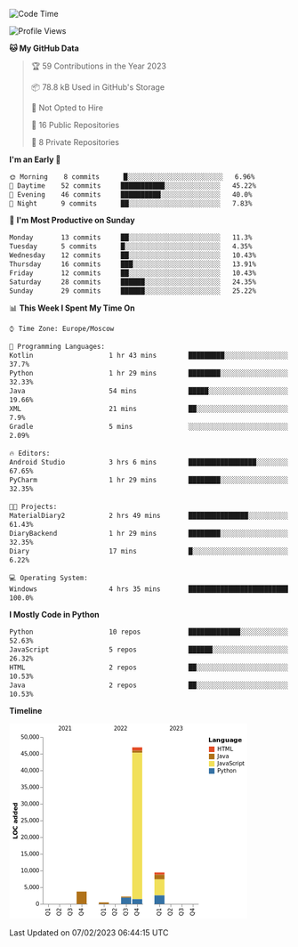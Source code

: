 <!--START_SECTION:waka-->
![Code Time](http://img.shields.io/badge/Code%20Time-14%20hrs%2053%20mins-blue)

![Profile Views](http://img.shields.io/badge/Profile%20Views-73-blue)

**🐱 My GitHub Data** 

> 🏆 59 Contributions in the Year 2023
 > 
> 📦 78.8 kB Used in GitHub's Storage 
 > 
> 🚫 Not Opted to Hire
 > 
> 📜 16 Public Repositories 
 > 
> 🔑 8 Private Repositories  
 > 
**I'm an Early 🐤** 

```text
🌞 Morning    8 commits      █░░░░░░░░░░░░░░░░░░░░░░░░   6.96% 
🌆 Daytime    52 commits     ███████████░░░░░░░░░░░░░░   45.22% 
🌃 Evening    46 commits     ██████████░░░░░░░░░░░░░░░   40.0% 
🌙 Night      9 commits      ██░░░░░░░░░░░░░░░░░░░░░░░   7.83%

```
📅 **I'm Most Productive on Sunday** 

```text
Monday       13 commits     ██░░░░░░░░░░░░░░░░░░░░░░░   11.3% 
Tuesday      5 commits      █░░░░░░░░░░░░░░░░░░░░░░░░   4.35% 
Wednesday    12 commits     ██░░░░░░░░░░░░░░░░░░░░░░░   10.43% 
Thursday     16 commits     ███░░░░░░░░░░░░░░░░░░░░░░   13.91% 
Friday       12 commits     ██░░░░░░░░░░░░░░░░░░░░░░░   10.43% 
Saturday     28 commits     ██████░░░░░░░░░░░░░░░░░░░   24.35% 
Sunday       29 commits     ██████░░░░░░░░░░░░░░░░░░░   25.22%

```


📊 **This Week I Spent My Time On** 

```text
⌚︎ Time Zone: Europe/Moscow

💬 Programming Languages: 
Kotlin                   1 hr 43 mins        █████████░░░░░░░░░░░░░░░░   37.7% 
Python                   1 hr 29 mins        ████████░░░░░░░░░░░░░░░░░   32.33% 
Java                     54 mins             █████░░░░░░░░░░░░░░░░░░░░   19.66% 
XML                      21 mins             ██░░░░░░░░░░░░░░░░░░░░░░░   7.9% 
Gradle                   5 mins              ░░░░░░░░░░░░░░░░░░░░░░░░░   2.09%

🔥 Editors: 
Android Studio           3 hrs 6 mins        █████████████████░░░░░░░░   67.65% 
PyCharm                  1 hr 29 mins        ████████░░░░░░░░░░░░░░░░░   32.35%

🐱‍💻 Projects: 
MaterialDiary2           2 hrs 49 mins       ███████████████░░░░░░░░░░   61.43% 
DiaryBackend             1 hr 29 mins        ████████░░░░░░░░░░░░░░░░░   32.35% 
Diary                    17 mins             █░░░░░░░░░░░░░░░░░░░░░░░░   6.22%

💻 Operating System: 
Windows                  4 hrs 35 mins       █████████████████████████   100.0%

```

**I Mostly Code in Python** 

```text
Python                   10 repos            █████████████░░░░░░░░░░░░   52.63% 
JavaScript               5 repos             ██████░░░░░░░░░░░░░░░░░░░   26.32% 
HTML                     2 repos             ██░░░░░░░░░░░░░░░░░░░░░░░   10.53% 
Java                     2 repos             ██░░░░░░░░░░░░░░░░░░░░░░░   10.53%

```


**Timeline**

![Chart not found](https://raw.githubusercontent.com/Adlemex/Adlemex/main/charts/bar_graph.png) 


 Last Updated on 07/02/2023 06:44:15 UTC
<!--END_SECTION:waka-->
